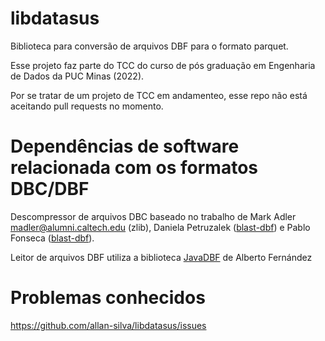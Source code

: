 # libdatasus
Biblioteca para conversão de arquivos DBF para o formato parquet.

Esse projeto faz parte do TCC do curso de pós graduação em Engenharia de Dados da PUC Minas (2022).

Por se tratar de um projeto de TCC em andamenteo, esse repo não está aceitando pull requests no momento.


# Dependências de software relacionada com os formatos DBC/DBF

Descompressor de arquivos DBC baseado no trabalho de Mark Adler <madler@alumni.caltech.edu> (zlib), Daniela Petruzalek ([blast-dbf](https://github.com/eaglebh/blast-dbf)) e Pablo Fonseca ([blast-dbf](https://github.com/eaglebh/blast-dbf)).

Leitor de arquivos DBF utiliza a biblioteca [JavaDBF](https://github.com/albfernandez/javadbf) de Alberto Fernández

# Problemas conhecidos
https://github.com/allan-silva/libdatasus/issues
